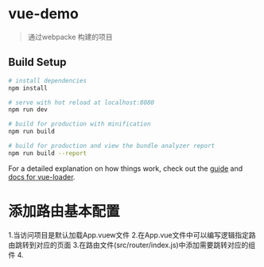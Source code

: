# vue-demo

> 通过webpacke 构建的项目

## Build Setup

``` bash
# install dependencies
npm install

# serve with hot reload at localhost:8080
npm run dev

# build for production with minification
npm run build

# build for production and view the bundle analyzer report
npm run build --report
```

For a detailed explanation on how things work, check out the [guide](http://vuejs-templates.github.io/webpack/) and [docs for vue-loader](http://vuejs.github.io/vue-loader).

# 添加路由基本配置
  1.当访问项目是默认加载App.vuew文件
  2.在App.vue文件中可以编写逻辑指定路由跳转到对应的页面
  3.在路由文件(src/router/index.js)中添加需要跳转对应的组件
  4.
